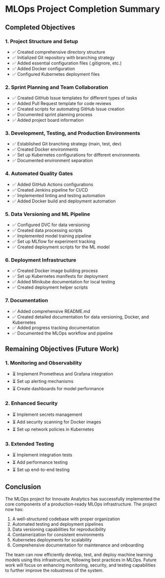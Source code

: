 # MLOps Project Completion Summary

## Completed Objectives

### 1. Project Structure and Setup
- ✅ Created comprehensive directory structure
- ✅ Initialized Git repository with branching strategy
- ✅ Added essential configuration files (.gitignore, etc.)
- ✅ Added Docker configuration
- ✅ Configured Kubernetes deployment files

### 2. Sprint Planning and Team Collaboration
- ✅ Created GitHub Issue templates for different types of tasks
- ✅ Added Pull Request template for code reviews
- ✅ Created scripts for automating GitHub Issue creation
- ✅ Documented sprint planning process
- ✅ Added project board information

### 3. Development, Testing, and Production Environments
- ✅ Established Git branching strategy (main, test, dev)
- ✅ Created Docker environments
- ✅ Set up Kubernetes configurations for different environments
- ✅ Documented environment separation

### 4. Automated Quality Gates
- ✅ Added GitHub Actions configurations
- ✅ Created Jenkins pipeline for CI/CD
- ✅ Implemented linting and testing automation
- ✅ Added Docker build and deployment automation

### 5. Data Versioning and ML Pipeline
- ✅ Configured DVC for data versioning
- ✅ Created data processing scripts
- ✅ Implemented model training pipeline
- ✅ Set up MLflow for experiment tracking
- ✅ Created deployment scripts for the ML model

### 6. Deployment Infrastructure
- ✅ Created Docker image building process
- ✅ Set up Kubernetes manifests for deployment
- ✅ Added Minikube documentation for local testing
- ✅ Created deployment helper scripts

### 7. Documentation
- ✅ Added comprehensive README.md
- ✅ Created detailed documentation for data versioning, Docker, and Kubernetes
- ✅ Added progress tracking documentation
- ✅ Documented the MLOps workflow and pipeline

## Remaining Objectives (Future Work)

### 1. Monitoring and Observability
- ⏳ Implement Prometheus and Grafana integration
- ⏳ Set up alerting mechanisms
- ⏳ Create dashboards for model performance

### 2. Enhanced Security
- ⏳ Implement secrets management
- ⏳ Add security scanning for Docker images
- ⏳ Set up network policies in Kubernetes

### 3. Extended Testing
- ⏳ Implement integration tests
- ⏳ Add performance testing
- ⏳ Set up end-to-end testing

## Conclusion

The MLOps project for Innovate Analytics has successfully implemented the core components of a production-ready MLOps infrastructure. The project now has:

1. A well-structured codebase with proper organization
2. Automated testing and deployment pipelines
3. Data versioning capabilities for reproducibility
4. Containerization for consistent environments
5. Kubernetes deployments for scalability
6. Comprehensive documentation for maintenance and onboarding

The team can now efficiently develop, test, and deploy machine learning models using this infrastructure, following best practices in MLOps. Future work will focus on enhancing monitoring, security, and testing capabilities to further improve the robustness of the system. 